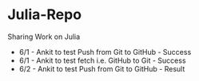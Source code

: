 # Julia-Repo
Sharing Work on Julia
- 6/1 - Ankit to test Push from Git to GitHub - Success
- 6/1 - Ankit to test fetch i.e. GitHub to Git - Success
- 6/2 - Ankit to test Push from Git to GitHub - Result
